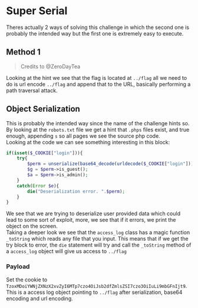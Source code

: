 # Super Serial
Theres actually 2 ways of solving this challenge in which the second one is probably the intended way but the first one is extremely easy to execute. 
## Method 1
> Credits to @ZeroDayTea

Looking at the hint we see that the flag is located at `../flag` all we need to do is url encode `../flag` and append that to the URL, basically performing a path traversal attack.

## Object Serialization
This is probably the intended way since the name of the challenge hints so.  
By looking at the `robots.txt` file we get a hint that `.phps` files exist, and true enough, appending `s` so all pages we see the source php code.  
Looking at the code we can see something interesting in this block:
```php
if(isset($_COOKIE["login"])){
	try{
		$perm = unserialize(base64_decode(urldecode($_COOKIE["login"])));
		$g = $perm->is_guest();
		$a = $perm->is_admin();
	}
	catch(Error $e){
		die("Deserialization error. ".$perm);
	}
}
```
We see that we are trying to deserialize user provided data which could lead to some sort of exploit, more, we see that if it errors, we print the object on the screen.  
Taking a deeper look we see that the `access_log` class has a magic function `_toString` which reads any file that you input. This means that if we get the try block to error, the `die` statement will try and call the `_toString` method of a `access_log` object will give us access to `../flag`
### Payload
Set the cookie to `TzoxMDoiYWNjZXNzX2xvZyI6MTp7czo4OiJsb2dfZmlsZSI7czo3OiIuLi9mbGFnIjt9`.
This is a access log object pointing to `../flag` after serialization, base64 encoding and url encoding.